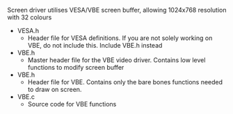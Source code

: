Screen driver utilises VESA/VBE screen buffer, allowing 1024x768 resolution with 32 colours


 - VESA.h
    - Header file for VESA definitions. If you are not solely working on VBE, do not include this. Include VBE.h instead
 - VBE.h
    - Master header file for the VBE video driver. Contains low level functions to modify screen buffer
 - VBE.h
    - Header file for VBE. Contains only the bare bones functions needed to draw on screen.
 - VBE.c
    - Source code for VBE functions
